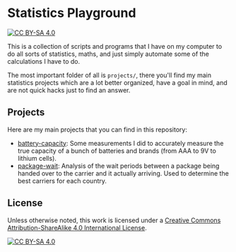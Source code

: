 # Statistics Playground

[![CC BY-SA 4.0][cc-by-sa-shield]][cc-by-sa]

This is a collection of scripts and programs that I have on my computer to
do all sorts of statistics, maths, and just simply automate some of the
calculations I have to do.

The most important folder of all is `projects/`, there you'll find my main
statistics projects which are a lot better organized, have a goal in mind, and
are not quick hacks just to find an answer.

## Projects

Here are my main projects that you can find in this repository:

  - [battery-capacity](https://github.com/nathanpc/battery-capacity): Some
    measurements I did to accurately measure the true capacity of a bunch of
	batteries and brands (from AAA to 9V to lithium cells).
  - [package-wait](projects/package-wait): Analysis of the wait periods between
    a package being handed over to the carrier and it actually arriving. Used to
	determine the best carriers for each country.

## License

Unless otherwise noted, this work is licensed under a [Creative Commons
Attribution-ShareAlike 4.0 International License][cc-by-sa].

[![CC BY-SA 4.0][cc-by-sa-image]][cc-by-sa]


[cc-by-sa]: http://creativecommons.org/licenses/by-sa/4.0/
[cc-by-sa-image]: https://licensebuttons.net/l/by-sa/4.0/88x31.png
[cc-by-sa-shield]: https://img.shields.io/badge/License-CC%20BY--SA%204.0-lightgrey.svg
